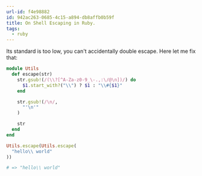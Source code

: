 ```yaml
---
url-id: f4e98882
id: 942ac263-0685-4c15-a894-db8affb0b59f
title: On Shell Escaping in Ruby.
tags:
  - ruby
---
```


Its standard is too low, you can't accidentally double escape.  Here let me fix that:

```ruby
module Utils
  def escape(str)
    str.gsub!(/(\\?[^A-Za-z0-9_\-.,:\/@\n])/) do
      $1.start_with?("\\") ? $1 : "\\#{$1}"
    end

    str.gsub!(/\n/,
      "'\n'"
    )

    str
  end
end
```

```ruby
Utils.escape(Utils.escape(
  "hello\\ world"
))

# => "hello\\ world"
```
